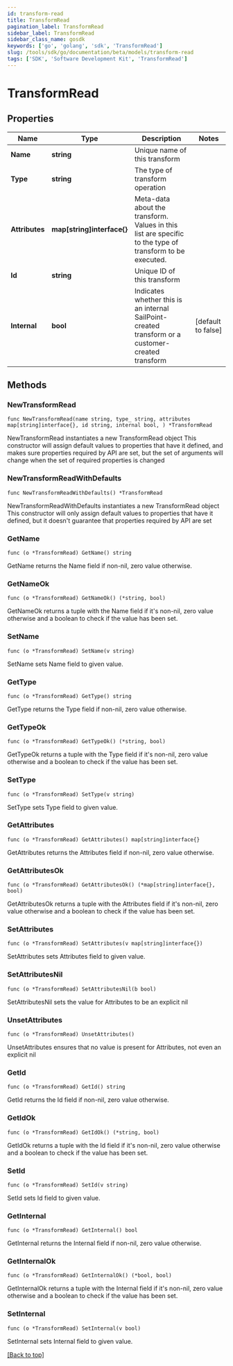 ```yaml
---
id: transform-read
title: TransformRead
pagination_label: TransformRead
sidebar_label: TransformRead
sidebar_class_name: gosdk
keywords: ['go', 'golang', 'sdk', 'TransformRead'] 
slug: /tools/sdk/go/documentation/beta/models/transform-read
tags: ['SDK', 'Software Development Kit', 'TransformRead']
---
```


# TransformRead

## Properties

Name | Type | Description | Notes
------------ | ------------- | ------------- | -------------
**Name** | **string** | Unique name of this transform | 
**Type** | **string** | The type of transform operation | 
**Attributes** | **map[string]interface{}** | Meta-data about the transform. Values in this list are specific to the type of transform to be executed. | 
**Id** | **string** | Unique ID of this transform | 
**Internal** | **bool** | Indicates whether this is an internal SailPoint-created transform or a customer-created transform | [default to false]

## Methods

### NewTransformRead

`func NewTransformRead(name string, type_ string, attributes map[string]interface{}, id string, internal bool, ) *TransformRead`

NewTransformRead instantiates a new TransformRead object
This constructor will assign default values to properties that have it defined,
and makes sure properties required by API are set, but the set of arguments
will change when the set of required properties is changed

### NewTransformReadWithDefaults

`func NewTransformReadWithDefaults() *TransformRead`

NewTransformReadWithDefaults instantiates a new TransformRead object
This constructor will only assign default values to properties that have it defined,
but it doesn't guarantee that properties required by API are set

### GetName

`func (o *TransformRead) GetName() string`

GetName returns the Name field if non-nil, zero value otherwise.

### GetNameOk

`func (o *TransformRead) GetNameOk() (*string, bool)`

GetNameOk returns a tuple with the Name field if it's non-nil, zero value otherwise
and a boolean to check if the value has been set.

### SetName

`func (o *TransformRead) SetName(v string)`

SetName sets Name field to given value.


### GetType

`func (o *TransformRead) GetType() string`

GetType returns the Type field if non-nil, zero value otherwise.

### GetTypeOk

`func (o *TransformRead) GetTypeOk() (*string, bool)`

GetTypeOk returns a tuple with the Type field if it's non-nil, zero value otherwise
and a boolean to check if the value has been set.

### SetType

`func (o *TransformRead) SetType(v string)`

SetType sets Type field to given value.


### GetAttributes

`func (o *TransformRead) GetAttributes() map[string]interface{}`

GetAttributes returns the Attributes field if non-nil, zero value otherwise.

### GetAttributesOk

`func (o *TransformRead) GetAttributesOk() (*map[string]interface{}, bool)`

GetAttributesOk returns a tuple with the Attributes field if it's non-nil, zero value otherwise
and a boolean to check if the value has been set.

### SetAttributes

`func (o *TransformRead) SetAttributes(v map[string]interface{})`

SetAttributes sets Attributes field to given value.


### SetAttributesNil

`func (o *TransformRead) SetAttributesNil(b bool)`

 SetAttributesNil sets the value for Attributes to be an explicit nil

### UnsetAttributes
`func (o *TransformRead) UnsetAttributes()`

UnsetAttributes ensures that no value is present for Attributes, not even an explicit nil
### GetId

`func (o *TransformRead) GetId() string`

GetId returns the Id field if non-nil, zero value otherwise.

### GetIdOk

`func (o *TransformRead) GetIdOk() (*string, bool)`

GetIdOk returns a tuple with the Id field if it's non-nil, zero value otherwise
and a boolean to check if the value has been set.

### SetId

`func (o *TransformRead) SetId(v string)`

SetId sets Id field to given value.


### GetInternal

`func (o *TransformRead) GetInternal() bool`

GetInternal returns the Internal field if non-nil, zero value otherwise.

### GetInternalOk

`func (o *TransformRead) GetInternalOk() (*bool, bool)`

GetInternalOk returns a tuple with the Internal field if it's non-nil, zero value otherwise
and a boolean to check if the value has been set.

### SetInternal

`func (o *TransformRead) SetInternal(v bool)`

SetInternal sets Internal field to given value.



[[Back to top]](#) 


